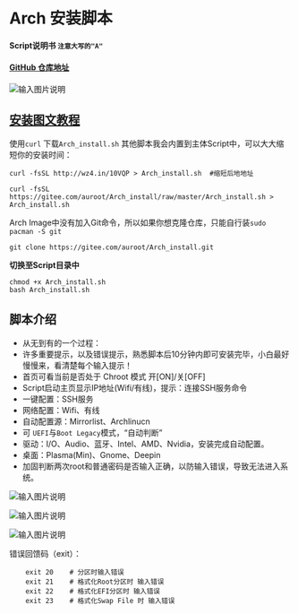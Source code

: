 
# Arch 安装脚本
#### Script说明书 `注意大写的"A"`
#### [**GitHub 仓库地址**](https://github.com/BaSierL/Arch_install)
![输入图片说明](https://images.gitee.com/uploads/images/2020/0312/101913_b0e6e9cf_5700645.jpeg "1 (2).jpg")

## [安装图文教程](https://www.cnblogs.com/bs20/p/12561718.html)


使用`curl` 下载`Arch_install.sh` 其他脚本我会内置到主体Script中，可以大大缩短你的安装时间：
```Shell
curl -fsSL http://wz4.in/10VQP > Arch_install.sh  #缩短后地地址
```
```Shell
curl -fsSL https://gitee.com/auroot/Arch_install/raw/master/Arch_install.sh > Arch_install.sh
```
Arch Image中没有加入Git命令，所以如果你想克隆仓库，只能自行装```sudo pacman -S git```
```Shell
git clone https://gitee.com/auroot/Arch_install.git
```
**切换至Script目录中**
```Shell
chmod +x Arch_install.sh
bash Arch_install.sh
```
## 脚本介绍
- 从无到有的一个过程：
- 许多重要提示，以及错误提示，熟悉脚本后10分钟内即可安装完毕，小白最好慢慢来，看清楚每个输入提示！
- 首页可看当前是否处于 Chroot 模式 开[ON]/关[OFF]
- Script启动主页显示IP地址(Wifi/有线)，提示：连接SSH服务命令
- 一键配置：SSH服务
- 网络配置：Wifi、有线
- 自动配置源：Mirrorlist、Archlinucn
- 可 ```UEFI```与```Boot Legacy```模式，“自动判断”
- 驱动：I/O、Audio、蓝牙、Intel、AMD、Nvidia，安装完成自动配置。
- 桌面：Plasma(Min)、Gnome、Deepin
- 加固判断两次root和普通密码是否输入正确，以防输入错误，导致无法进入系统。


![输入图片说明](https://images.gitee.com/uploads/images/2020/0323/143132_e370a19e_5700645.jpeg)


![输入图片说明](https://images.gitee.com/uploads/images/2020/0323/143312_60a8d9f5_5700645.png)


![输入图片说明](https://images.gitee.com/uploads/images/2020/0323/143359_7279cc6a_5700645.png)


错误回馈码（exit）：
```
    exit 20    # 分区时输入错误
    exit 21    # 格式化Root分区时 输入错误 
    exit 22    # 格式化EFI分区时 输入错误 
    exit 23    # 格式化Swap File 时 输入错误 
```
